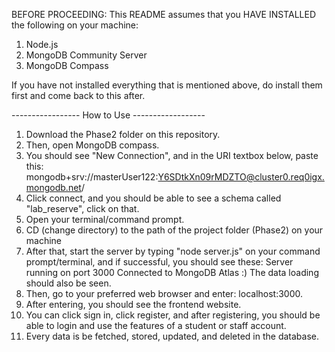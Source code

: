 BEFORE PROCEEDING: This README assumes that you HAVE INSTALLED the following on your machine:
1. Node.js 
2. MongoDB Community Server
3. MongoDB Compass

If you have not installed everything that is mentioned above, do install them first and come back
to this after. 

----------------- How to Use ------------------
1. Download the Phase2 folder on this repository.
2. Then, open MongoDB compass.
3. You should see "New Connection", and in the URI textbox below, paste this: mongodb+srv://masterUser122:Y6SDtkXn09rMDZTO@cluster0.req0igx.mongodb.net/
4. Click connect, and you should be able to see a schema called "lab_reserve", click on that.
5. Open your terminal/command prompt.
6. CD (change directory) to the path of the project folder (Phase2) on your machine
7. After that, start the server by typing "node server.js" on your command prompt/terminal, and if successful, you should see these:
  Server running on port 3000
  Connected to MongoDB Atlas :)
  The data loading should also be seen.
8. Then, go to your preferred web browser and enter: localhost:3000.
9. After entering, you should see the frontend website.
10. You can click sign in, click register, and after registering, you should be able to login and use the features of a student or staff account.
11. Every data is be fetched, stored, updated, and deleted in the database.
   
